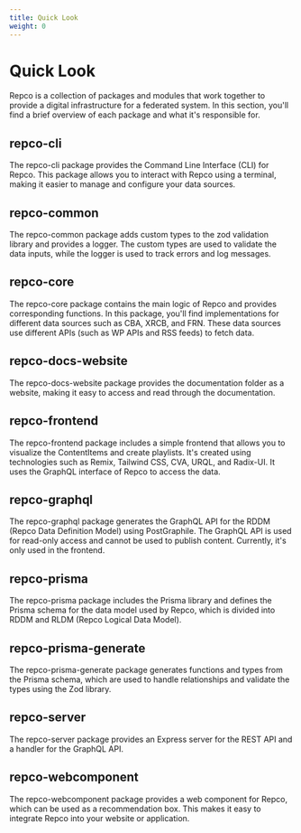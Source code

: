 ```yaml
---
title: Quick Look
weight: 0
---
```



# Quick Look

Repco is a collection of packages and modules that work together to provide a digital infrastructure for a federated system. In this section, you'll find a brief overview of each package and what it's responsible for.

## repco-cli
The repco-cli package provides the Command Line Interface (CLI) for Repco. This package allows you to interact with Repco using a terminal, making it easier to manage and configure your data sources.

## repco-common
The repco-common package adds custom types to the zod validation library and provides a logger. The custom types are used to validate the data inputs, while the logger is used to track errors and log messages.

## repco-core
The repco-core package contains the main logic of Repco and provides corresponding functions. In this package, you'll find implementations for different data sources such as CBA, XRCB, and FRN. These data sources use different APIs (such as WP APIs and RSS feeds) to fetch data.

## repco-docs-website
The repco-docs-website package provides the documentation folder as a website, making it easy to access and read through the documentation.

## repco-frontend
The repco-frontend package includes a simple frontend that allows you to visualize the ContentItems and create playlists. It's created using technologies such as Remix, Tailwind CSS, CVA, URQL, and Radix-UI. It uses the GraphQL interface of Repco to access the data.

## repco-graphql
The repco-graphql package generates the GraphQL API for the RDDM (Repco Data Definition Model) using PostGraphile. The GraphQL API is used for read-only access and cannot be used to publish content. Currently, it's only used in the frontend.

## repco-prisma
The repco-prisma package includes the Prisma library and defines the Prisma schema for the data model used by Repco, which is divided into RDDM and RLDM (Repco Logical Data Model).

## repco-prisma-generate
The repco-prisma-generate package generates functions and types from the Prisma schema, which are used to handle relationships and validate the types using the Zod library.

## repco-server
The repco-server package provides an Express server for the REST API and a handler for the GraphQL API.

## repco-webcomponent
The repco-webcomponent package provides a web component for Repco, which can be used as a recommendation box. This makes it easy to integrate Repco into your website or application.
